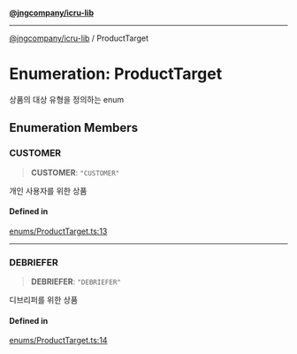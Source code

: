 [**@jngcompany/icru-lib**](../README.md)

***

[@jngcompany/icru-lib](../globals.md) / ProductTarget

# Enumeration: ProductTarget

상품의 대상 유형을 정의하는 enum

## Enumeration Members

### CUSTOMER

> **CUSTOMER**: `"CUSTOMER"`

개인 사용자를 위한 상품

#### Defined in

[enums/ProductTarget.ts:13](https://github.com/jngcompany/icru-lib/blob/761e262af29fb19aea42bf1fcdb824ee624d8160/src/enums/ProductTarget.ts#L13)

***

### DEBRIEFER

> **DEBRIEFER**: `"DEBRIEFER"`

디브리퍼를 위한 상품

#### Defined in

[enums/ProductTarget.ts:14](https://github.com/jngcompany/icru-lib/blob/761e262af29fb19aea42bf1fcdb824ee624d8160/src/enums/ProductTarget.ts#L14)
